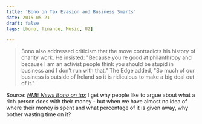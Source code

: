 ```yaml
---
title: 'Bono on Tax Evasion and Business Smarts'
date: 2015-05-21
draft: false
tags: [bono, finance, Music, U2]

---
```


> Bono also addressed criticism that the move contradicts his history of charity work. He insisted: "Because you're good at philanthropy and because I am an activist people think you should be stupid in business and I don't run with that." The Edge added, "So much of our business is outside of Ireland so it is ridiculous to make a big deal out of it."

Source: _[NME News Bono on tax](http://www.nme.com/news/u2/85424)_ I get why people like to argue about what a rich person does with their money - but when we have almost no idea of where their money is spent and what percentage of it is given away, why bother wasting time on it?